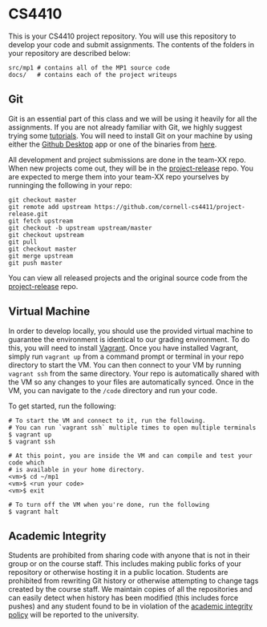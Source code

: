 CS4410
======
This is your CS4410 project repository. You will use this repository to develop your code and submit assignments. The contents of the folders in your repository are described below:

    src/mp1 # contains all of the MP1 source code
    docs/   # contains each of the project writeups

## Git
Git is an essential part of this class and we will be using it heavily for all the assignments. If you are not already familiar with Git, we highly suggest trying some [tutorials](https://try.github.io). You will need to install Git on your machine by using either the [Github Desktop](https://desktop.github.com/) app or one of the binaries from [here](https://git-scm.com/downloads).

All development and project submissions are done in the team-XX repo. When new projects come out, they will be in the [project-release](https://github.com/cornell-cs4410/project-release) repo. You are expected to merge them into your team-XX repo yourselves by runninging the following in your repo:

    git checkout master
    git remote add upstream https://github.com/cornell-cs4411/project-release.git
    git fetch upstream
    git checkout -b upstream upstream/master
    git checkout upstream
    git pull
    git checkout master
    git merge upstream
    git push master

You can view all released projects and the original source code from the [project-release](https://github.com/cornell-cs4410/project-release) repo.

## Virtual Machine
In order to develop locally, you should use the provided virtual machine to guarantee the environment is identical to our grading environment. To do this, you will need to install [Vagrant](https://www.vagrantup.com/). Once you have installed Vagrant, simply run `vagrant up` from a command prompt or terminal in your repo directory to start the VM. You can then connect to your VM by running `vagrant ssh` from the same directory. Your repo is automatically shared with the VM so any changes to your files are automatically synced. Once in the VM, you can navigate to the `/code` directory and run your code.

To get started, run the following:

    # To start the VM and connect to it, run the following.
    # You can run `vagrant ssh` multiple times to open multiple terminals
    $ vagrant up
    $ vagrant ssh

    # At this point, you are inside the VM and can compile and test your code which
    # is available in your home directory.
    <vm>$ cd ~/mp1
    <vm>$ <run your code>
    <vm>$ exit

    # To turn off the VM when you're done, run the following
    $ vagrant halt


## Academic Integrity
Students are prohibited from sharing code with anyone that is not in their group or on the course staff. This includes making public forks of your repository or otherwise hosting it in a public location. Students are prohibited from rewriting Git history or otherwise attempting to change tags created by the course staff. We maintain copies of all the repositories and can easily detect when history has been modified (this includes force pushes) and any student found to be in violation of the [academic integrity policy](http://www.theuniversityfaculty.cornell.edu/AcadInteg/) will be reported to the university.
